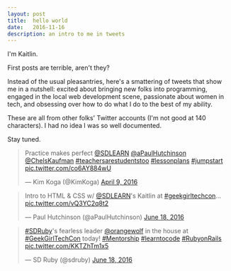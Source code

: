 ```yaml
---
layout: post
title:  hello world
date:   2016-11-16
description: an intro to me in tweets
---
```

I'm Kaitlin.

First posts are terrible, aren't they?

Instead of the usual pleasantries, here's a smattering of tweets that show me in a nutshell: excited about bringing new folks into programming, engaged in the local web development scene, passionate about women in tech, and obsessing over how to do what I do to the best of my ability.

These are all from other folks' Twitter accounts (I'm not good at 140 characters). I had no idea I was so well documented.

Stay tuned.

<blockquote class="twitter-tweet" data-lang="en"><p lang="en" dir="ltr">Practice makes perfect <a href="https://twitter.com/SDLEARN">@SDLEARN</a> <a href="https://twitter.com/aPaulHutchinson">@aPaulHutchinson</a> <a href="https://twitter.com/ChelsKaufman">@ChelsKaufman</a> <a href="https://twitter.com/hashtag/teachersarestudentstoo?src=hash">#teachersarestudentstoo</a> <a href="https://twitter.com/hashtag/lessonplans?src=hash">#lessonplans</a> <a href="https://twitter.com/hashtag/jumpstart?src=hash">#jumpstart</a> <a href="https://t.co/co6AY884wU">pic.twitter.com/co6AY884wU</a></p>&mdash; Kim Koga (@KimKoga) <a href="https://twitter.com/KimKoga/status/718680050678177792">April 9, 2016</a></blockquote> <script async src="//platform.twitter.com/widgets.js" charset="utf-8"></script>

<blockquote class="twitter-tweet" data-lang="en"><p lang="lt" dir="ltr">Intro to HTML &amp; CSS w/ <a href="https://twitter.com/SDLEARN">@SDLEARN</a>&#39;s Kaitlin at <a href="https://twitter.com/hashtag/geekgirltechcon?src=hash">#geekgirltechcon</a>... <a href="https://t.co/vQ3YC2q8t2">pic.twitter.com/vQ3YC2q8t2</a></p>&mdash; Paul Hutchinson (@aPaulHutchinson) <a href="https://twitter.com/aPaulHutchinson/status/744278257126670336">June 18, 2016</a></blockquote> <script async src="//platform.twitter.com/widgets.js" charset="utf-8"></script>

<blockquote class="twitter-tweet" data-lang="en"><p lang="en" dir="ltr"><a href="https://twitter.com/hashtag/SDRuby?src=hash">#SDRuby</a>&#39;s fearless leader <a href="https://twitter.com/orangewolf">@orangewolf</a> in the house at <a href="https://twitter.com/hashtag/GeekGirlTechCon?src=hash">#GeekGirlTechCon</a> today! <a href="https://twitter.com/hashtag/Mentorship?src=hash">#Mentorship</a> <a href="https://twitter.com/hashtag/learntocode?src=hash">#learntocode</a> <a href="https://twitter.com/hashtag/RubyonRails?src=hash">#RubyonRails</a> <a href="https://t.co/KKTZhTm1x5">pic.twitter.com/KKTZhTm1x5</a></p>&mdash; SD Ruby (@sdruby) <a href="https://twitter.com/sdruby/status/744296293388812288">June 18, 2016</a></blockquote> <script async src="//platform.twitter.com/widgets.js" charset="utf-8"></script>

